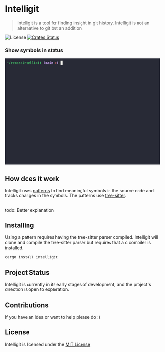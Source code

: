 # Intelligit

> Intelligit is a tool for finding insight in git history. Intelligit is not an alternative to git but an addition.

![License](https://img.shields.io/crates/l/intelligit.svg)
[![Crates Status](https://img.shields.io/crates/v/intelligit.svg)](https://crates.io/crates/intelligit)

### Show symbols in status 

![intelligit status](docs/status.gif)

## How does it work
Intelligit uses [patterns](docs/PATTERN.md) to find meaningful symbols in the source code and tracks changes in the symbols.
The patterns use [tree-sitter](https://github.com/tree-sitter/tree-sitter).

## 

todo: Better explanation

## Installing

Using a pattern requires having the tree-sitter parser compiled. Intelligit will clone and compile the tree-sitter parser but requires that a c compiler is installed.

```
cargo install intelligit
```

## Project Status
Intelligit is currently in its early stages of development, and the project's direction is open to exploration.


## Contributions
If you have an idea or want to help please do :)


## License
Intelligit is licensed under the [MIT License](LICENSE)
